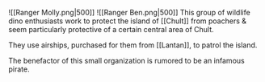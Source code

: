 ![[Ranger Molly.png|500]]
![[Ranger Ben.png|500]]
This group of wildlife dino enthusiasts work to protect the island of [[Chult]] from poachers & seem particularly protective of a certain central area of Chult. 

They use airships, purchased for them from [[Lantan]], to patrol the island.

The benefactor of this small organization is rumored to be an infamous pirate.